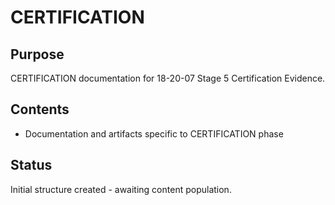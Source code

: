 # CERTIFICATION

## Purpose
CERTIFICATION documentation for 18-20-07 Stage 5 Certification Evidence.

## Contents
- Documentation and artifacts specific to CERTIFICATION phase

## Status
Initial structure created - awaiting content population.
